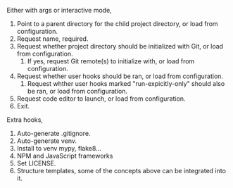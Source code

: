 Either with args or interactive mode,

1. Point to a parent directory for the child project directory, or load from configuration.
2. Request name, required.
3. Request whether project directory should be initialized with Git, or load from configuration.
   1. If yes, request Git remote(s) to initialize with, or load from configuration.
4. Request whether user hooks should be ran, or load from configuration.
   1. Request whther user hooks marked "run-expicitly-only" should also be ran, or load from configuration.
5. Request code editor to launch, or load from configuration.
6. Exit.

Extra hooks,

1. Auto-generate .gitignore.
2. Auto-generate venv.
3. Install to venv mypy, flake8...
4. NPM and JavaScript frameworks
5. Set LICENSE.
6. Structure templates, some of the concepts above can be integrated into it.
